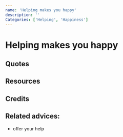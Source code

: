 ```yaml
---
name: 'Helping makes you happy'
description: ''
Categories: ['Helping', 'Happiness']
---
```

# Helping makes you happy

## Quotes

## Resources

## Credits

## Related advices:

- offer your help
